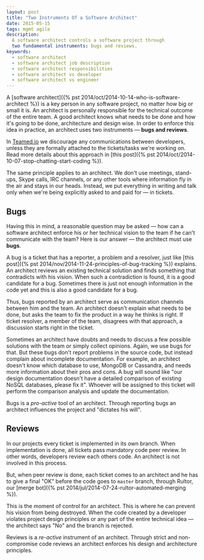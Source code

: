 ```yaml
---
layout: post
title: "Two Instruments Of a Software Architect"
date: 2015-05-15
tags: mgmt agile
description:
  A software architect controls a software project through
  two fundamental instruments: bugs and reviews.
keywords:
  - software architect
  - software architect job description
  - software architect responsibilities
  - software architect vs developer
  - software architect vs engineer
---
```


A [software architect]({% pst 2014/oct/2014-10-14-who-is-software-architect %})
is a key person in any software project, no matter how big or small it is.
An architect is personally responsible for the technical outcome of
the entire team. A good architect knows what needs to be done and how
it's going to be done, architecture and design wise. In order to enforce
this idea in practice, an architect uses two instruments &mdash;
**bugs and reviews**.

<!--more-->

In [Teamed.io](http://www.teamed.io) we discourage any communications
between developers, unless they are formally attached to the tickets/tasks
we're working on. Read more details about this approach in
[this post]({% pst 2014/oct/2014-10-07-stop-chatting-start-coding %}).

The same principle applies to an architect. We don't use meetings,
stand-ups, Skype calls, IRC channels, or any other tools where information
fly in the air and stays in our heads. Instead, we put everything in writing and talk
only when we're being explicitly asked to and paid for &mdash; in tickets.

## Bugs

Having this in mind, a reasonable question may be asked &mdash; how can
a software architect enforce his or her technical vision to the team
if he can't communicate with the team? Here is our answer &mdash;
the architect must use **bugs**.

A bug is a ticket that has a reporter, a problem and a resolver, just
like [this post]({% pst 2014/nov/2014-11-24-principles-of-bug-tracking %}) explains.
An architect reviews an existing technical solution and finds
something that contradicts with his vision. When such a contradiction
is found, it is a good candidate for a bug. Sometimes there is just
not enough information in the code yet and this is also a good candidate
for a bug.

Thus, bugs reported by an architect serve as communication channels
between him and the team. An architect doesn't explain what needs to be done,
but asks the team to fix the product in a way he thinks is right.
If ticket resolver, a member of the team, disagrees with that approach,
a discussion starts right in the ticket.

Sometimes an architect have doubts and needs to discuss a few possible solutions
with the team or simply collect opinions. Again, we use bugs for that.
But these bugs don't report problems in the source code, but instead
complain about incomplete documentation. For example, an architect
doesn't know which database to use, MongoDB or Cassandra, and needs more
information about their pros and cons. A bug will sound like "our design documentation
doesn't have a detailed comparison of existing NoSQL databases, please fix it".
Whoever will be assigned to this ticket will perform the comparison
analysis and update the documentation.

Bugs is a _pro-active_ tool of an architect. Through reporting bugs
an architect influences the project and "dictates his will".

## Reviews

In our projects every ticket is implemented in its own branch. When
implementation is done, all tickets pass mandatory code peer review. In other
words, developers review each others code. An architect is not involved
in this process.

But, when peer review is done, each ticket comes to an architect and he
has to give a final "OK" before the code goes to `master` branch, through
Rultor, our [merge bot]({% pst 2014/jul/2014-07-24-rultor-automated-merging %}).

This is the moment of control for an architect. This is where he can
prevent his vision from being destroyed. When the code created by a developer
violates project design principles or any part of the entire technical idea &mdash;
the architect says "No" and the branch is rejected.

Reviews is a _re-active_ instrument of an architect. Through strict and
non-compromise code reviews an architect enforces his design and architecture
principles.
